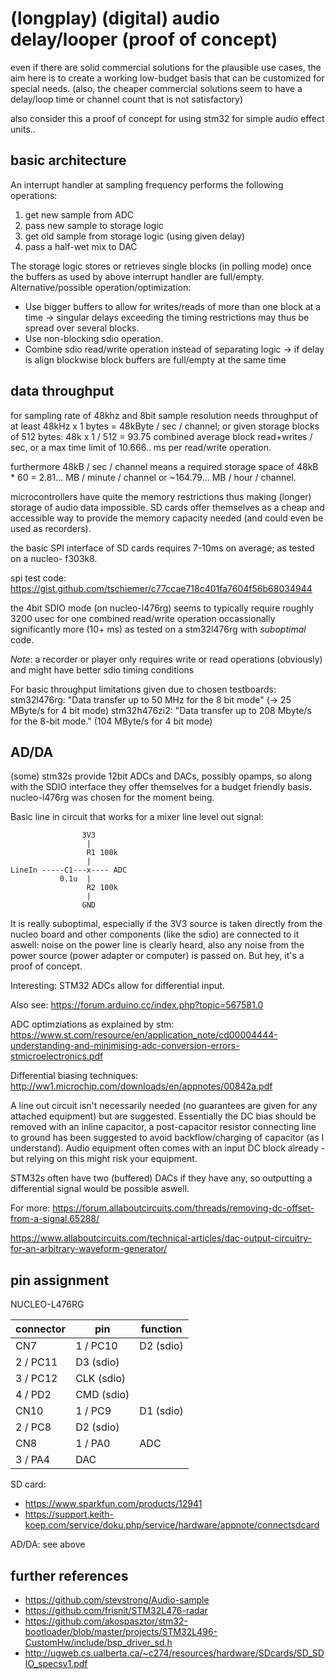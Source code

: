 (longplay) (digital) audio delay/looper (proof of concept)
=============================================

even if there are solid commercial solutions for the
plausible use cases, the aim here is to create a
working low-budget basis that can be customized for
special needs. (also, the cheaper commercial solutions
seem to have a delay/loop time or channel count that is
not satisfactory)

also consider this a proof of concept for using stm32
for simple audio effect units..

basic architecture
-----------------------------

An interrupt handler at sampling frequency performs the following operations:

1. get new sample from ADC
2. pass new sample to storage logic
3. get old sample from storage logic (using given delay)
4. pass a half-wet mix to DAC

The storage logic stores or retrieves single blocks (in polling mode) once the
buffers as used by above interrupt handler are full/empty.
Alternative/possible operation/optimization:
- Use bigger buffers to allow for writes/reads of more than one block at a time -> singular delays exceeding the timing restrictions may thus be spread over several blocks.
- Use non-blocking sdio operation.
- Combine sdio read/write operation instead of separating logic -> if delay is align blockwise block buffers are full/empty at the same time

data throughput
-----------------------------

for sampling rate of 48khz and 8bit sample resolution
needs throughput of at least 48kHz x 1 bytes = 48kByte / sec
/ channel; or given storage blocks of 512 bytes: 48k x
1 / 512 = 93.75 combined average block read+writes / sec, or a
max time limit of 10.666.. ms per read/write operation.

furthermore 48kB / sec / channel means a required
storage space of 48kB * 60 = 2.81... MB / minute /
channel or ~164.79... MB / hour / channel.

microcontrollers have quite the memory restrictions thus making (longer)
storage of audio data impossible. SD cards offer themselves as
a cheap and accessible way to provide the memory capacity needed
(and could even be used as recorders).

the basic SPI interface of SD cards requires 7-10ms on
average; as tested on a nucleo-
f303k8.

spi test code: https://gist.github.com/tschiemer/c77ccae718c401fa7604f56b68034944

the 4bit SDIO mode (on nucleo-l476rg) seems to typically
require roughly 3200 usec for one combined read/write operation
occassionally significantly more (10+ ms) as tested on a stm32l476rg
with *suboptimal* code.

*Note*: a recorder or player only requires write or read operations (obviously) and
might have better sdio timing conditions

For basic throughput limitations given due to chosen testboards:
stm32l476rg:
"Data transfer up to 50 MHz for the 8 bit mode" (-> 25 MByte/s for 4 bit mode)
stm32h476zi2: "Data transfer up to 208 Mbyte/s for the 8-bit mode." (104 MByte/s for 4 bit mode)


AD/DA
--------------------------------------
(some) stm32s provide 12bit ADCs and DACs, possibly
opamps, so along with the SDIO interface they offer
themselves for a budget friendly basis.
nucleo-l476rg was chosen for the moment being.

Basic line in circuit that works for a mixer line level out signal:
```
                3V3
                 |
                 R1 100k
                 |
LineIn -----C1---x---- ADC
           0.1u  |
                 R2 100k
                 |
                GND
```
It is really suboptimal, especially if the 3V3 source is taken directly from the
nucleo board and other components (like the sdio) are connected to it aswell: noise
on the power line is clearly heard, also any noise from the power source (power adapter
or computer) is passed on.
But hey, it's a proof of concept.

Interesting: STM32 ADCs allow for differential input.

Also see: https://forum.arduino.cc/index.php?topic=567581.0

ADC optimziations as explained by stm:
https://www.st.com/resource/en/application_note/cd00004444-understanding-and-minimising-adc-conversion-errors-stmicroelectronics.pdf

Differential biasing techniques: http://ww1.microchip.com/downloads/en/appnotes/00842a.pdf

A line out circuit isn't necessarily needed (no guarantees are given for any attached equipment) but are suggested. Essentially the DC bias should be removed with an inline capacitor, a post-capacitor resistor connecting line to ground has been suggested to avoid backflow/charging of capacitor (as I understand). Audio equipment often comes with an input DC block already - but relying on this might risk your equipment.

STM32s often have two (buffered) DACs if they have any, so outputting a differential signal would be possible aswell.

For more: https://forum.allaboutcircuits.com/threads/removing-dc-offset-from-a-signal.65288/

https://www.allaboutcircuits.com/technical-articles/dac-output-circuitry-for-an-arbitrary-waveform-generator/


pin assignment
----------------
NUCLEO-L476RG

connector | pin | function
--- | --- | ---
CN7 | 1 / PC10 | D2 (sdio)
 | 2 / PC11 | D3 (sdio)
 | 3 / PC12 | CLK (sdio)
 | 4 / PD2 | CMD (sdio)
CN10 | 1 / PC9 | D1 (sdio)
 | 2 / PC8 | D2 (sdio)
CN8 | 1 / PA0 | ADC
 | 3 / PA4 | DAC


SD card:
 - https://www.sparkfun.com/products/12941
 - https://support.keith-koep.com/service/doku.php/service/hardware/appnote/connectsdcard

AD/DA: see above

further references
----------------

- https://github.com/stevstrong/Audio-sample
- https://github.com/frisnit/STM32L476-radar
- https://github.com/akospasztor/stm32-bootloader/blob/master/projects/STM32L496-CustomHw/include/bsp_driver_sd.h
- http://ugweb.cs.ualberta.ca/~c274/resources/hardware/SDcards/SD_SDIO_specsv1.pdf
